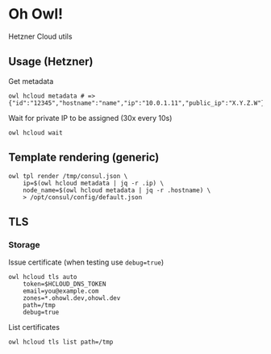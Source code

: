 # Oh Owl!

Hetzner Cloud utils

## Usage (Hetzner)

Get metadata
```
owl hcloud metadata # => {"id":"12345","hostname":"name","ip":"10.0.1.11","public_ip":"X.Y.Z.W"}
```

Wait for private IP to be assigned (30x every 10s)
```
owl hcloud wait
```

## Template rendering (generic)

```
owl tpl render /tmp/consul.json \
    ip=$(owl hcloud metadata | jq -r .ip) \
    node_name=$(owl hcloud metadata | jq -r .hostname) \
    > /opt/consul/config/default.json
```

## TLS

### Storage

Issue certificate (when testing use `debug=true`)
```
owl hcloud tls auto
    token=$HCLOUD_DNS_TOKEN
    email=you@example.com
    zones=*.ohowl.dev,ohowl.dev
    path=/tmp
    debug=true
```

List certificates
```
owl hcloud tls list path=/tmp
```

